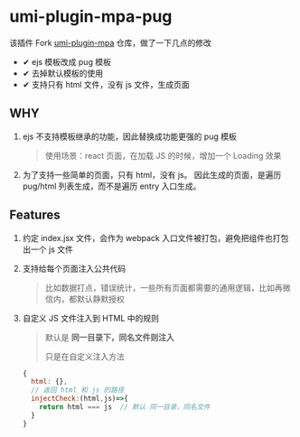 # umi-plugin-mpa-pug

该插件 Fork [umi-plugin-mpa](https://github.com/umijs/umi-plugin-mpa) 仓库，做了一下几点的修改

- ✔︎ ejs 模板改成 pug 模板
- ✔︎ 去掉默认模板的使用
- ✔︎ 支持只有 html 文件，没有 js 文件，生成页面

## WHY

1. ejs 不支持模板继承的功能，因此替换成功能更强的 pug 模板

   > 使用场景：react 页面，在加载 JS 的时候，增加一个 Loading 效果

2. 为了支持一些简单的页面，只有 html，没有 js。 因此生成的页面，是遍历 pug/html 列表生成，而不是遍历 entry 入口生成。

## Features

1. 约定 index.jsx 文件，会作为 webpack 入口文件被打包，避免把组件也打包出一个 js 文件

2. 支持给每个页面注入公共代码

   > 比如数据打点，错误统计，一些所有页面都需要的通用逻辑，比如再微信内，都默认静默授权

3. 自定义 JS 文件注入到 HTML 中的规则

   > 默认是 **同一目录下，同名文件则注入**
   >
   > 只是在自定义注入方法

   ```js
   {
     html: {},
     // 返回 html 和 js 的路径
     injectCheck:(html,js)=>{
       return html === js  // 默认 同一目录，同名文件
     }
   }

   ```

